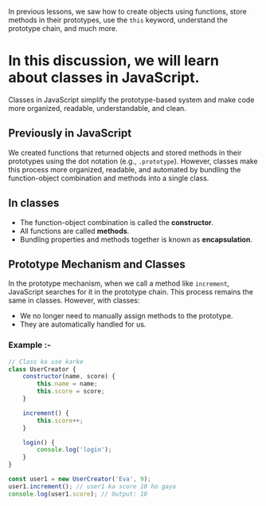 In previous lessons, we saw how to create objects using functions, store methods in their prototypes, use the `this` keyword, understand the prototype chain, and much more.

# In this discussion, we will learn about classes in JavaScript.

Classes in JavaScript simplify the prototype-based system and make code more organized, readable, understandable, and clean.

## Previously in JavaScript

We created functions that returned objects and stored methods in their prototypes using the dot notation (e.g., `.prototype`). However, classes make this process more organized, readable, and automated by bundling the function-object combination and methods into a single class.

## In classes

- The function-object combination is called the **constructor**.
- All functions are called **methods**.
- Bundling properties and methods together is known as **encapsulation**.

## Prototype Mechanism and Classes

In the prototype mechanism, when we call a method like `increment`, JavaScript searches for it in the prototype chain. This process remains the same in classes. However, with classes:
- We no longer need to manually assign methods to the prototype.
- They are automatically handled for us.

### Example :-
```javascript
// Class ka use karke
class UserCreator {
    constructor(name, score) {
        this.name = name;
        this.score = score;
    }

    increment() {
        this.score++;
    }

    login() {
        console.log('login');
    }
}

const user1 = new UserCreator('Eva', 9);
user1.increment(); // user1 ka score 10 ho gaya
console.log(user1.score); // Output: 10
```